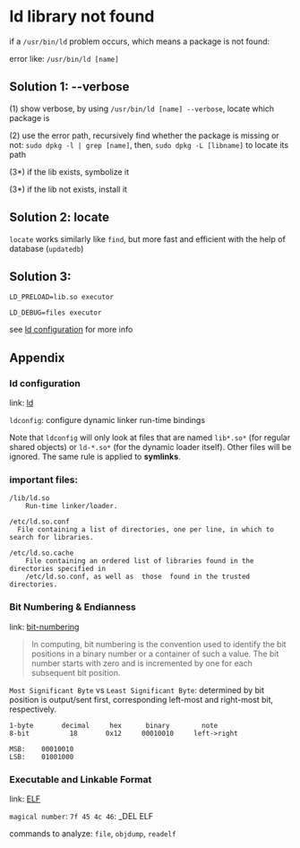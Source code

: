 ---
---

# ld library not found


if a `/usr/bin/ld` problem occurs, which means a package is not found:

error like: `/usr/bin/ld [name]`


## Solution 1: --verbose

(1) show verbose, by using `/usr/bin/ld [name] --verbose`, locate which package is

(2) use the error path, recursively find whether the package is missing or not: `sudo dpkg -l | grep [name]`, then, `sudo dpkg -L [libname]` to locate its path

(3*) if the lib exists, symbolize it

(3*) if the lib not exists, install it


## Solution 2: locate

`locate` works similarly like `find`, but more fast and efficient with the help of database (`updatedb`)


## Solution 3: 

`LD_PRELOAD=lib.so executor`

`LD_DEBUG=files executor`

see [ld configuration](#ld-configuration) for more info


## Appendix

### ld configuration

link: [ld](https://tldp.org/HOWTO/Program-Library-HOWTO/shared-libraries.html)

`ldconfig`: configure dynamic linker run-time bindings

Note that `ldconfig` will only look at files that are named `lib*.so*` (for regular shared objects) or `ld-*.so*` (for the dynamic loader itself).  Other files will be ignored. The same rule is applied to **symlinks**.


### important files:

```
/lib/ld.so
    Run-time linker/loader.

/etc/ld.so.conf
  File containing a list of directories, one per line, in which to search for libraries.

/etc/ld.so.cache
    File containing an ordered list of libraries found in the directories specified in
    /etc/ld.so.conf, as well as  those  found in the trusted directories.
```


### Bit Numbering & Endianness

link: [bit-numbering](https://en.wikipedia.org/wiki/Bit_numbering)

> In computing, bit numbering is the convention used to identify the bit positions in a binary number or a container of such a value. The bit number starts with zero and is incremented by one for each subsequent bit position.

`Most Significant Byte` vs `Least Significant Byte`: determined by bit position is output/sent first, corresponding left-most and right-most bit, respectively.

```
1-byte       decimal     hex      binary        note
8-bit          18       0x12     00010010     left->right

MSB:    00010010
LSB:    01001000
```


### Executable and Linkable Format

link: [ELF](https://en.wikipedia.org/wiki/Executable_and_Linkable_Format)

`magical number`: `7f 45 4c 46`: _DEL ELF

commands to analyze: `file`, `objdump`, `readelf`










